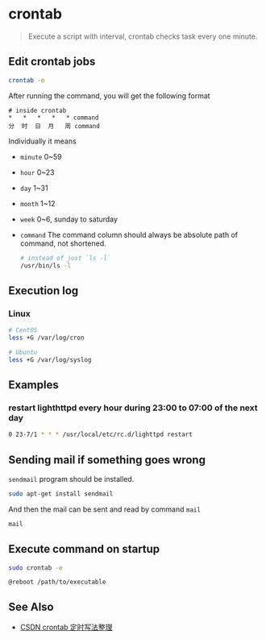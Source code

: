 # crontab

> Execute a script with interval, crontab checks task every one minute.

## Edit crontab jobs

```bash
crontab -e
```

After running the command, you will get the following format

```text
# inside crontab
*   *   *   *   * command
分  时  日  月   周 command
```

Individually it means

- `minute` 0~59
- `hour` 0~23
- `day` 1~31
- `month` 1~12
- `week` 0~6, sunday to saturday
- `command` The command column should always be absolute path of command, not shortened.

    ```bash
    # instead of just `ls -l`
    /usr/bin/ls -l
    ```

## Execution log

### Linux


```bash
# CentOS
less +G /var/log/cron

# Ubuntu
less +G /var/log/syslog
```

## Examples

### restart lighthttpd every hour during 23:00 to 07:00 of the next day

```bash
0 23-7/1 * * * /usr/local/etc/rc.d/lighttpd restart
```

## Sending mail if something goes wrong

`sendmail` program should be installed.

```bash
sudo apt-get install sendmail
```

And then the mail can be sent and read by command `mail`

```bash
mail
```

## Execute command on startup

```bash
sudo crontab -e
```

```crontab
@reboot /path/to/executable
```


## See Also

- [CSDN crontab 定时写法整理](https://blog.csdn.net/bsf5521/article/details/76522222)
